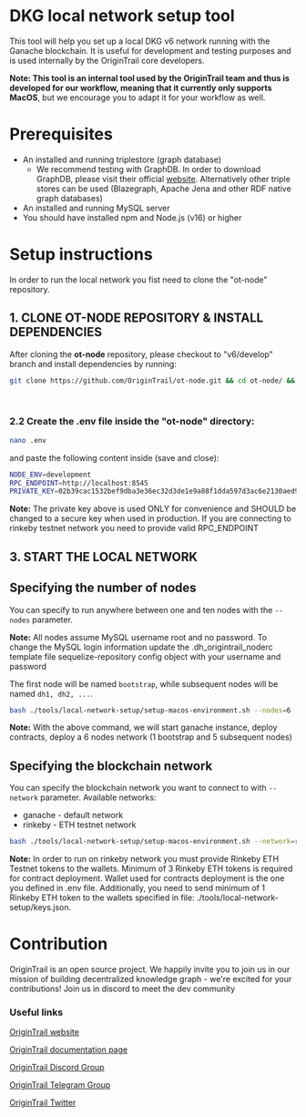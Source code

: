 DKG local network setup tool
========================

This tool will help you set up a local DKG v6 network running with the Ganache blockchain. It is useful for development and testing purposes and is used internally by the OriginTrail core developers.
<br/>


**Note: This tool is an internal tool used by the OriginTrail team and thus is developed for our workflow, meaning that it currently only supports MacOS**, but we encourage you to adapt it for your workflow as well.


Prerequisites
=============

* An installed and running triplestore (graph database)
  * We recommend testing with GraphDB. In order to download GraphDB, please visit their official [website](https://graphdb.ontotext.com/). Alternatively other triple stores can be used (Blazegraph, Apache Jena and other RDF native graph databases)
* An installed and running MySQL server
* You should have installed npm and Node.js (v16) or higher


# Setup instructions

In order to run the local network you fist need to clone the "ot-node" repository.
<br/>

## 1. CLONE OT-NODE REPOSITORY & INSTALL DEPENDENCIES
After cloning the **ot-node** repository, please checkout to "v6/develop" branch and install dependencies by running:
```bash
git clone https://github.com/OriginTrail/ot-node.git && cd ot-node/ && npm install && cd ..
```
<br/>

### 2.2 Create the .env file inside the "ot-node" directory:
```bash
nano .env
```
and paste the following content inside (save and close):
```bash
NODE_ENV=development
RPC_ENDPOINT=http://localhost:8545
PRIVATE_KEY=02b39cac1532bef9dba3e36ec32d3de1e9a88f1dda597d3ac6e2130aed9adc4e
```
**Note:** The private key above is used ONLY for convenience and SHOULD be changed to a secure key when used in production. If you are connecting to rinkeby testnet network you need to provide valid RPC_ENDPOINT
<br/>

## 3. START THE LOCAL NETWORK

## Specifying the number of nodes
You can specify to run anywhere between one and ten nodes with the `--nodes` parameter.

**Note:** All nodes assume MySQL username root and no password. To change the MySQL login information update the .dh_origintrail_noderc template file  sequelize-repository config object with your username and password<br/>

The first node will be named `bootstrap`, while subsequent nodes will be named `dh1, dh2, ...`. <br/>

```bash
bash ./tools/local-network-setup/setup-macos-environment.sh --nodes=6
```
**Note:** With the above command, we will start ganache instance, deploy contracts, deploy a 6 nodes network (1 bootstrap and 5 subsequent nodes)<br/>

## Specifying the blockchain network
You can specify the blockchain network you want to connect to with `--network` parameter.
Available networks:
- ganache - default network
- rinkeby - ETH testnet network
```bash
bash ./tools/local-network-setup/setup-macos-environment.sh --network=rinkeby
```
**Note:** In order to run on rinkeby network you must provide Rinkeby ETH Testnet tokens to the wallets. Minimum of 3 Rinkeby ETH tokens is required for contract deployment. Wallet used for contracts deployment is the one you defined in .env file. Additionally, you need to send minimum of 1 Rinkeby ETH token to the wallets specified in file: ./tools/local-network-setup/keys.json.
<br/>

Contribution
============

OriginTrail is an open source project. We happily invite you to join us in our mission of building decentralized knowledge graph - we're excited for your contributions! Join us in discord to meet the dev community


### Useful links

[OriginTrail website](https://origintrail.io)

[OriginTrail documentation page](http://docs.origintrail.io)

[OriginTrail Discord Group](https://discordapp.com/invite/FCgYk2S)

[OriginTrail Telegram Group](https://t.me/origintrail)

[OriginTrail Twitter](https://twitter.com/origin_trail)

